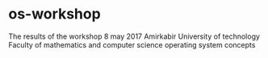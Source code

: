 # os-workshop
The results of the workshop 8 may 2017
Amirkabir University of technology
Faculty of mathematics and computer science
operating system concepts
